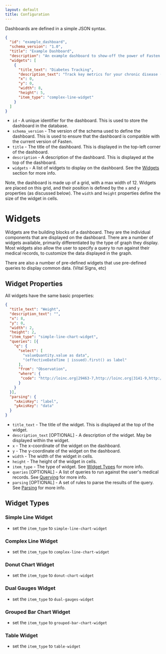 ```yaml
---
layout: default
title: Configuration
---
```


Dashboards are defined in a simple JSON syntax.

```json
{
  "id": "example_dashboard",
  "schema_version": "1.0",
  "title": "Example Dashboard",
  "description": "An example dashboard to show-off the power of Fasten widgets",
  "widgets": [
    {
      "title_text": "Diabetes Tracking",
      "description_text": "Track key metrics for your chronic disease (eg. Diabetes). The data within this widget is not reflective of your health record, and is only present for demonstrational purposes.",
      "x": 0,
      "y": 0,
      "width": 8,
      "height": 5,
      "item_type": "complex-line-widget"
    }
  ]
}
```

- `id` - A unique identifier for the dashboard. This is used to store the dashboard in the database.
- `schema_version` - The version of the schema used to define the dashboard. This is used to ensure that the dashboard is compatible with the current version of Fasten.
- `title` - The title of the dashboard. This is displayed in the top-left corner of the dashboard.
- `description` - A description of the dashboard. This is displayed at the top of the dashboard.
- `widgets` - A list of widgets to display on the dashboard. See the [Widgets](#widgets) section for more info.

Note, the dashboard is made up of a grid, with a max width of 12.
Widgets are placed on this grid, and their position is defined by the `x` and `y` properties (as discussed below). The `width` and `height` properties define the size of the widget in cells.

# Widgets
<a name="widgets"></a>

Widgets are the building blocks of a dashboard. They are the individual components that are displayed on the dashboard.
There are a number of widgets available, primarily differentiated by the type of graph they display.
Most widgets also allow the user to specify a query to run against their medical records, to customize the data displayed in the graph.

There are also a number of pre-defined widgets that use pre-defined queries to display common data. (Vital Signs, etc)

## Widget Properties

All widgets have the same basic properties:

```json
{
  "title_text": "Weight",
  "description_text": "",
  "x": 8,
  "y": 0,
  "width": 2,
  "height": 2,
  "item_type": "simple-line-chart-widget",
  "queries": [{
    "q": {
      "select": [
        "valueQuantity.value as data",
        "(effectiveDateTime | issued).first() as label"
      ],
      "from": "Observation",
      "where": {
       "code": "http://loinc.org|29463-7,http://loinc.org|3141-9,http://snomed.info/sct|27113001"
      }
    }
  }],
  "parsing": {
    "xAxisKey": "label",
    "yAxisKey": "data"
  }
}
```

- `title_text` - The title of the widget. This is displayed at the top of the widget.
- `description_text` [OPTIONAL] - A description of the widget. May be displayed within the widget.
- `x` - The x-coordinate of the widget on the dashboard.
- `y` - The y-coordinate of the widget on the dashboard.
- `width` - The width of the widget in cells.
- `height` - The height of the widget in cells.
- `item_type` - The type of widget. See [Widget Types](#widget-types) for more info.
- `queries` [OPTIONAL] - A list of queries to run against the user's medical records. See [Querying](#querying) for more info.
- `parsing` [OPTIONAL] - A set of rules to parse the results of the query. See [Parsing](#parsing) for more info.

## Widget Types
<a name="widget-types"></a>

### Simple Line Widget

- set the `item_type` to `simple-line-chart-widget`

### Complex Line Widget

- set the `item_type` to `complex-line-chart-widget`

### Donut Chart Widget

- set the `item_type` to `donut-chart-widget`

### Dual Gauges Widget

- set the `item_type` to `dual-gauges-widget`

### Grouped Bar Chart Widget

- set the `item_type` to `grouped-bar-chart-widget`

### Table Widget

- set the `item_type` to `table-widget`
